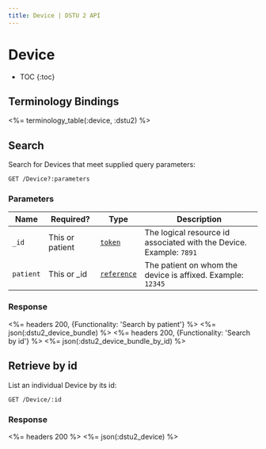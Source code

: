 ```yaml
---
title: Device | DSTU 2 API
---
```


# Device

* TOC
{:toc}

## Terminology Bindings

<%= terminology_table(:device, :dstu2) %>

## Search

Search for Devices that meet supplied query parameters:

    GET /Device?:parameters

### Parameters

 Name      | Required?       | Type          | Description
-----------|-----------------|---------------|---------------------------------------------------------------------------
 `_id`     | This or patient | [`token`]     | The logical resource id associated with the Device. Example: `7891`
 `patient` | This or _id     | [`reference`] | The patient on whom the device is affixed. Example: `12345`

### Response

<%= headers 200, {Functionality: 'Search by patient'} %>
<%= json(:dstu2_device_bundle) %>
<%= headers 200, {Functionality: 'Search by id'} %>
<%= json(:dstu2_device_bundle_by_id) %>

## Retrieve by id

List an individual Device by its id:

    GET /Device/:id
    
### Response

<%= headers 200 %>
<%= json(:dstu2_device) %>

[`reference`]: http://hl7.org/fhir/DSTU2/search.html#reference
[`token`]: http://hl7.org/fhir/DSTU2/search.html#token
